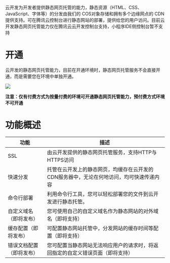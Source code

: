 云开发为开发者提供静态网页托管的能力，静态资源（HTML、CSS、JavaScript、字体等）的分发由我们的 COS对象存储和拥有多个边缘网点的 CDN 提供支持。可在腾讯云控制台进行静态网站的部署，提供给您的用户访问。目前云开发静态网页托管能力仅在腾讯云云开发控制台支持，小程序IDE侧控制台暂不支持

# 开通

云开发的静态网页托管能力，目前在开通环境时，静态网页托管服务不会直接开通，而是需要您在环境中单独开通。

![](https://main.qcloudimg.com/raw/d4b211935b12d9b068ba7f10ef920b1d.png)

**注意：仅有付费方式为按量付费的环境可开通静态网页托管能力，预付费方式环境不可开通**

# 功能概述

| 功能                     | 描述                                                         |
| ------------------------ | ------------------------------------------------------------ |
| SSL                      | 由云开发提供的静态网页托管服务，支持HTTP与HTTPS访问          |
| 快速分发                 | 托管在云开发上的静态网页，均缓存在云开发的CDN服务器中，无论在何地访问，均可快速传递内容 |
| 命令行部署               | 利用命令行工具，您可以轻松部署您的文件到云开发进行静态托管。 |
| 自定义域名（即将发布）   | 您可使用自己的自定义域名作为静态网站的对外域名（即将支持）   |
| 缓存配置（即将发布）     | 可配置静态网站托管中，分发网站的缓存时间等配置（即将支持）   |
| 错误文档配置（即将发布） | 您可配置当静态网站无法响应用户的请求时，将返回指定的自定义错误页面（即将支持） |




